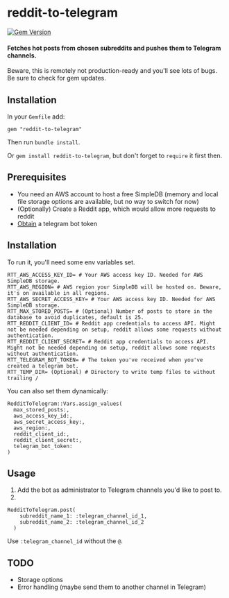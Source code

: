  reddit-to-telegram
=======================
[![Gem Version](https://badge.fury.io/rb/reddit-to-telegram.svg)](https://badge.fury.io/rb/reddit-to-telegram)

#### Fetches hot posts from chosen subreddits and pushes them to Telegram channels.

Beware, this is remotely not production-ready and you'll see lots of bugs. Be sure to check for gem updates.

## Installation
In your `Gemfile` add:
```
gem "reddit-to-telegram"
```
Then run `bundle install`.

Or `gem install reddit-to-telegram`, but don't forget to `require` it first then.

## Prerequisites
- You need an AWS account to host a free SimpleDB (memory and local file storage options are available, but no way to switch for now)
- (Optionally) Create a Reddit app, which would allow more requests to reddit
- [Obtain](https://core.telegram.org/bots/tutorial#create-your-project) a telegram bot token

## Installation
To run it, you'll need some env variables set.
```
RTT_AWS_ACCESS_KEY_ID= # Your AWS access key ID. Needed for AWS SimpleDB storage.
RTT_AWS_REGION= # AWS region your SimpleDB will be hosted on. Beware, it's on available in all regions.
RTT_AWS_SECRET_ACCESS_KEY= # Your AWS access key ID. Needed for AWS SimpleDB storage.
RTT_MAX_STORED_POSTS= # (Optional) Number of posts to store in the database to avoid duplicates, default is 25.
RTT_REDDIT_CLIENT_ID= # Reddit app credentials to access API. Might not be needed depending on setup, reddit allows some requests without authentication.
RTT_REDDIT_CLIENT_SECRET= # Reddit app credentials to access API. Might not be needed depending on setup, reddit allows some requests without authentication.
RTT_TELEGRAM_BOT_TOKEN= # The token you've received when you've created a telegram bot.
RTT_TEMP_DIR= (Optional) # Directory to write temp files to without trailing /
```

You can also set them dynamically:
```
RedditToTelegram::Vars.assign_values(
  max_stored_posts:,
  aws_access_key_id:,
  aws_secret_access_key:,
  aws_region:,
  reddit_client_id:,
  reddit_client_secret:,
  telegram_bot_token:
)
```
## Usage

1. Add the bot as administrator to Telegram channels you'd like to post to.
2.
```
RedditToTelegram.post(
    subreddit_name_1: :telegram_channel_id_1,
    subreddit_name_2: :telegram_channel_id_2
  )

```
Use `:telegram_channel_id` without the `@`.

## TODO
- Storage options
- Error handling (maybe send them to another channel in Telegram)
